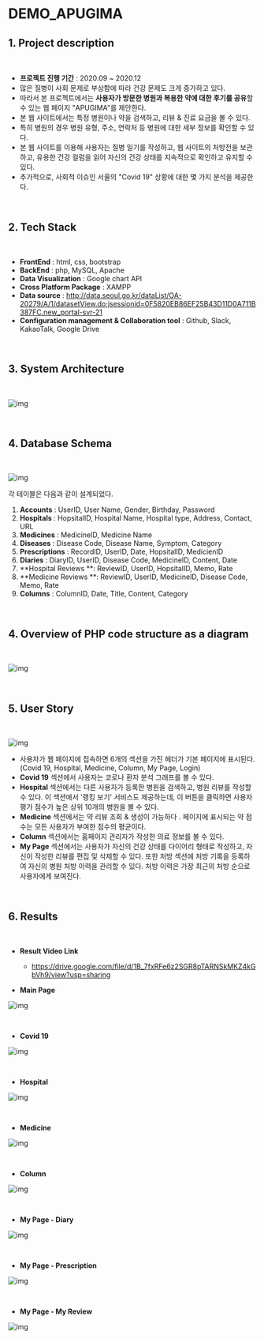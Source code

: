 # DEMO_APUGIMA

##  **1. Project description**

<br/>

- **프로젝트 진행 기간** : 2020.09 ~ 2020.12
- 많은 질병이 사회 문제로 부상함에 따라 건강 문제도 크게 증가하고 있다.
- 따라서 본 프로젝트에서는 **사용자가 방문한 병원과 복용한 약에 대한 후기를 공유**할 수 있는 웹 페이지 "APUGIMA"를 제안한다.
- 본 웹 사이트에서는 특정 병원이나 약을 검색하고, 리뷰 & 진료 요금을 볼 수 있다.
- 특히 병원의 경우 병원 유형, 주소, 연락처 등 병원에 대한 세부 정보를 확인할 수 있다. 
- 본 웹 사이트를 이용해 사용자는 질병 일기를 작성하고, 웹 사이트의 처방전을 보관하고, 유용한 건강 컬럼을 읽어 자신의 건강 상태를 지속적으로 확인하고 유지할 수 있다.
- 추가적으로, 사회적 이슈인 서울의 "Covid 19" 상황에 대한 몇 가지 분석을 제공한다. 

<br/>

## **2. Tech Stack**

<br/>

- **FrontEnd** : html, css, bootstrap
- **BackEnd** : php, MySQL, Apache
- **Data Visualization** : Google chart API
- **Cross Platform Package** : XAMPP
- **Data source** : http://data.seoul.go.kr/dataList/OA-20279/A/1/datasetView.do;jsessionid=0F5820EB86EF25B43D11D0A711B387FC.new_portal-svr-21
- **Configuration management & Collaboration tool** : Github, Slack, KakaoTalk, Google Drive

<br/>

## **3. System Architecture**

<br/>

![img](https://lh5.googleusercontent.com/ZB6t-fwKYs4hGEiXfid7zPjc1JTs75KnbeSSoUC58CTfbDp-oz_uv9AjgUH8F3Ul356fmc3x4I3O7r_abcZjqJke-8lxdatiR0sMonDfsX5jRaj9F81Gdw_rQpGQKQ)

<br/>

## **4. Database Schema**

<br/>

![img](https://user-images.githubusercontent.com/37237145/106232560-a7086280-6237-11eb-8f13-0cb09e04d673.JPG)



각 테이블은 다음과 같이 설계되었다. 

1. **Accounts** : UserID, User Name, Gender, Birthday, Password
2. **Hospitals** : HopsitalID, Hospital Name, Hospital type, Address, Contact, URL
3. **Medicines** : MedicineID, Medicine Name
4. **Diseases** : Disease Code, Disease Name, Symptom, Category
5. **Prescriptions** : RecordID, UserID, Date, HopsitalID, MedicienID
6. **Diaries** : DiaryID, UserID, Disease Code, MedicineID, Content, Date
7. **Hospital Reviews **: ReviewID, UserID, HopsitalID, Memo, Rate
8. **Medicine Reviews **: ReviewID, UserID, MedicineID, Disease Code, Memo, Rate
9. **Columns** : ColumnID, Date, Title, Content, Category

<br/>

## 4. **Overview of PHP code structure as a diagram**

<br/>

![img](https://lh6.googleusercontent.com/k8ruxraSM9Q3-4FGf6RE44uF_TaZO8m12-KFn3f8nFvWg7jvUwijcT26ohRHlvGMAoV7GWsIUx4BEZ2-MpaVjQl-ZKF1XcxCHBzE05RUtHDitotg-4mpiJTMtHOFRuW1sg5hTkVY)

<br/>

## **5. User Story**

<br/>

![img](https://lh6.googleusercontent.com/emBvmROIQrtvNkyRbTgz_3b_FB5bEDuVoMsJCPBvSPxzO70OYSrDwnhDx54cuy6hgyeycpD17Bm-F9brHNwKMwy5f61OwmTueJw3DC0SBKnhtbt6JJC5Mu7UspxAbQ)

- 사용자가 웹 페이지에 접속하면 6개의 섹션을 가진 헤더가 기본 페이지에 표시된다. (Covid 19, Hospital, Medicine, Column, My Page, Login)
- **Covid 19** 섹션에서 사용자는 코로나 환자 분석 그래프를 볼 수 있다.
- **Hospital** 섹션에서는 다른 사용자가 등록한 병원을 검색하고, 병원 리뷰를 작성할 수 있다. 이 섹션에서 '랭킹 보기' 서비스도 제공하는데, 이 버튼을 클릭하면 사용자 평가 점수가 높은 상위 10개의 병원을 볼 수 있다.
- **Medicine** 섹션에서는 약 리뷰 조회 & 생성이 가능하다 . 페이지에 표시되는 약 점수는 모든 사용자가 부여한 점수의 평균이다. 
- **Column** 섹션에서는 홈페이지 관리자가 작성한 의료 정보를 볼 수 있다. 
- **My Page** 섹션에서는 사용자가 자신의 건강 상태를 다이어리 형태로 작성하고, 자신이 작성한 리뷰를 편집 및 삭제할 수 있다. 또한 처방 섹션에 처방 기록을 등록하여 자신의 병원 처방 이력을 관리할 수 있다. 처방 이력은 가장 최근의 처방 순으로 사용자에게 보여진다. 

<br/>

## **6. Results**

<br/>

- **Result Video Link**
  - https://drive.google.com/file/d/1B_7fxRFe6z2SGR8pTARNSkMKZ4kGbVh9/view?usp=sharing

- **Main Page**

![img](https://lh5.googleusercontent.com/0CWLj9N9PIXGps-naNh4HuUjBVt_AJB2DKp5mdJgbXleNIHml2QTideLga1N7jrvhW7IaQJAQg-XGEJOfZnzQcNHe7yHRKq4RyPlZ_3useG5dPv_yuuv93TSQWd0tgRTcpLdkj-CVfM)

<br/>

- **Covid 19**

![img](https://lh4.googleusercontent.com/5B6peB8LWiv4gL391987RGO_DICZUwK4J85pBqubG3af5XRuNZNDGr5YzzMqPTyvlbD-ZrQF72ByO8pjKQ4HgnNwyFP6RTXf6Bq1wZ_tAOv5a3qzho0pyFQgGAVvt146Qcb-YsrglZk)

<br/>

- **Hospital**

![img](https://lh4.googleusercontent.com/5620yQ_binCVM1H6yqey7-6ASiydfT3wOLTXVQB3z5XDU8GkT-DpvLa6sM3YmoM60jvpNWna_lX3xzLogT7_oCvOXXYg-tklrygABCBDwAFBZaxvvgUHjJw34CJERbNJqZF_W7VENzk)

<br/>

- **Medicine**

![img](https://lh5.googleusercontent.com/CYqYzOVSl8j4Ro_cT9tSXYF90GiuWsuQM3eF1hafpWYAO98PeBFxVUVP95pbPQ_J1Ybrd0ExmYelQy8HVVJTjs7VC8IAJmc1HqAkh38vBQNEjy6vl5GHpPpSvuuJfGbTuM_ZwnMTSSI)

<br/>

- **Column**

 ![img](https://lh4.googleusercontent.com/vyNvsYUGK8U33kMimZICOLOaBmOtxmDg5elLxeq7c93FhC23m7RuIF6mIjr1Nh0xl61_N6pictNWK4i53vq-8AMseAWTwjUM3Qlniy9AT7bH3H6gXEqMk6ik_Wu1ZzrfieKhXDS_bUE)

<br/>

- **My Page - Diary**

 ![img](https://lh4.googleusercontent.com/skQhClkvvv5pCrpn5cj2hOV9g6dKKzOFnNxPb9a2Wz1He7tfyEN1yOOugT9slzZ6Am46s0S-gN1qZh0TkZ0otaUh42B08rr1OawvUThzCofY1kfz9bxFyFvQmi8KMTqWVyqEu-3weME)

<br/>

- **My Page - Prescription**

![img](https://lh5.googleusercontent.com/8vmnNhWRa9hkKIaF1obewmhgKB81SUj_EBKQq55mJdM48sOu0_GsG6ErUHwOdBRDVCVpiHVsYofcWbleqKDsznC030U3mDtZ0IacSv3FddV4NbnGTn6Elp_FjlLo9gni4EVJHsDFsSM)

<br/>

- **My Page - My Review**

![img](https://lh4.googleusercontent.com/EWYqF0tzPUrga6SF1nYAtBmeEZgDgr-0bO0s1QPhTGdu51GFkwmP6vaCg_HCrr5gCxkd7VOqf5CiXD5k3lCaW3p5M4NOQFj0XNdkA7FFEul_E1Oltsvqyt0ghDicCgoKhJt_cs9JN3E)
